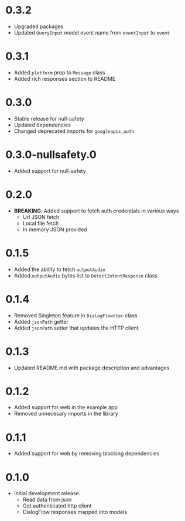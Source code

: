 # 0.3.2
* Upgraded packages
* Updated `QueryInput` model event name from `eventInput` to `event`

# 0.3.1
* Added `platform` prop to `Message` class
* Added rich responses section to README

# 0.3.0

* Stable release for null-safety
* Updated dependencies
* Changed deprecated imports for `googleapis_auth`

# 0.3.0-nullsafety.0

* Added support for null-safety

# 0.2.0 

* __BREAKING__: Added support to fetch auth credentials in various ways
  * Url JSON fetch
  * Local file fetch
  * In memory JSON provided

# 0.1.5

* Added the ability to fetch `outputAudio` 
* Added `outputAudio` bytes list to `DetectIntentResponse` class

# 0.1.4

* Removed Singleton feature in `DialogFlowtter` class
* Added `jsonPath` getter
* Added `jsonPath` setter that updates the HTTP client

# 0.1.3

* Updated README.md with package description and advantages

# 0.1.2

* Added support for web in the example app
* Removed unnecesary imports in the library

# 0.1.1

* Added support for web by removing blocking dependencies

# 0.1.0

* Initial development release.
  * Read data from json
  * Get authenticated http client
  * DialogFlow responses mapped into models
